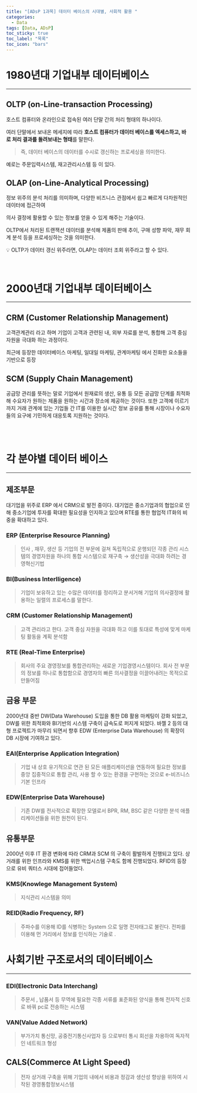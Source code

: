 ```yaml
---
title: "[ADsP 1과목] 데이터 베이스의 시대별, 사회적 활용 "
categories:
  - Data
tags: [Data, ADsP]
toc_sticky: true
toc_label: "목록"
toc_icon: "bars"
---
```


# 1980년대 기업내부 데이터베이스

---

## OLTP (on-Line-transaction Processing)

호스트 컴퓨터와 온라인으로 접속된 여러 단말 간의 처리 형태의 하나이다.

여러 단말에서 보내온 메세지에 따라 **호스트 컴퓨터가 데이터 베이스를 엑세스하고, 바로 처리 결과를 돌려보내는 형태**를 말한다.

> 즉, 데이터 베이스의 데이터를 수시로 갱신하는 프로세싱을 의미한다.

예로는 주문입력시스템, 재고관리시스템 등 이 있다.

## OLAP (on-Line-Analytical Processing)

정보 위주의 분석 처리를 의미하며, 다양한 비즈니스 관점에서 쉽고 빠르게 다차원적인 데이터에 접근하여

의사 결정에 활용할 수 있는 정보를 얻을 수 있게 해주는 기술이다.

OLTP에서 처리된 트랜잭션 데이터를 분석해 제품의 판매 추이, 구매 성향 파악, 재무 회계 분석 등을 프로세싱하는 것을 의미한다.

<aside>
💡 OLTP가 데이터 갱신 위주라면, OLAP는 데이터 조회 위주라고 할 수 있다.

</aside>

<br>
<br>

# 2000년대 기업내부 데이터베이스

---

## CRM (Customer Relationship Management)

고객관계관리 라고 하며 기업이 고객과 관련된 내, 외부 자료를 분석, 통합해 고객 중심 자원을 극대화 하는 과정이다.

최근에 등장한 데이터베이스 마케팅, 일대일 마케팅, 관계마케팅 에서 진화한 요소들을 기반으로 등장

## SCM (Supply Chain Management)

공급망 관리를 뜻하는 말로 기업에서 원재료의 생산, 유통 등 모든 공급망 단계를 최적화해 수요자가 원하는 제품을 원하는 시간과 장소에 제공하는 것이다.
또한 고객에 이르기 까지 거래 관계에 있는 기업들 간 IT를 이용한 실시간 정보 공유를 통해 시장이나 수요자들의 요구에 기민하게 대응토록 지원하는 것이다.

<br>
<br>

# 각 분야별 데이터 베이스

---

## 제조부문

대기업을 위주로 ERP 에서 CRM으로 발전 중이다.
대기업은 중소기업과의 협업으로 인해 중소기업에 투자를 확대한 필요성을 인지하고 있으며 RTE를 통한 협업적 IT화의 비중을 확대하고 있다.

### ERP (Enterprise Resource Planning)

> 인사 , 재무, 생산 등 기업의 전 부문에 걸쳐 독립적으로 운행되던 각종 관리 시스템의
> 경영자원을 하나의 통합 시스템으로 재구축 → 생산성을 극대화 하려는 경영혁신기법

### BI(Business Interlligence)

> 기업이 보유하고 있는 수많은 데이터를 정리하고 분서거해 기업의 의사결정에 활용하는 일렬의 프로세스를 말한다.

### CRM (Customer Relationship Management)

> 고객 관리라고 한다.
> 고객 중심 자원을 극대화 하고 이를 토대로 특성에 맞게 마케팅 활동을 계획 분석함

### RTE (Real-Time Enterprise)

> 회사의 주요 경영정보를 통합관리하는 새로운 기업경영시스템이다.
> 회사 전 부문의 정보를 하나로 통합함으로 경영자의 빠른 의사결정을 이끌어내려는 목적으로 만들어짐

## 금융 부문

2000년대 중반 DW(Data Warehouse) 도입을 통한 DB 활용 마케팅이 강화 되었고, DW를 위한 최적화와 BI기반의 시스템 구축이 급속도로 퍼지게 되었다.
바젤 2 등의 대형 프로젝트가 마무리 되면서 향후 EDW (Enterprise Data Warehouse) 의 확장이 DB 시장에 기여하고 있다.

### EAI(Enterprise Application Integration)

> 기업 내 상호 유기적으로 연관 된 모든 애플리케이션을 연동하여 필요한
> 정보를 중앙 집중적으로 통합 관리, 사용 할 수 있는 환경을 구현하는 것으로 e-비즈니스 기본 인프라

### EDW(Enterprise Data Warehouse)

> 기존 DW를 전사적으로 확장한 모델로서
> BPR, RM, BSC 같은 다양한 분석 애플리케이션들을 위한 원천이 된다.

## 유통부문

2000년 이후 IT 환경 변화에 따라 CRM과 SCM 의 구축이 활발하게 진행되고 있다.
상거래를 위한 인프라와 KMS를 위한 백업시스템 구축도 함께 진행되었다.
RFID의 등장으로 유비 쿼터스 시대에 접어들었다.

### KMS(Knowlege Management System)

> 지식관리 시스템을 의미

### REID(Radio Frequency, RF)

> 주파수를 이용해 ID를 식병하는 System 으로 일명 전자태그로 불린다.
> 전파를 이용해 먼 거리에서 정보를 인식하는 기술로 .

# 사회기반 구조로서의 데이터베이스

---

### EDI(Electronic Data Interchang)

> 주문서 , 납품서 등 무역에 필요한 각종 서류를 표준화된 양식을 통해 전자적 신호로 바꿔 pc로 전송하는 시스템

### VAN(Value Added Network)

> 부가가치 통신망, 공중전기통신사업자 등 으로부터 통시 회선을 차용하여 독자적인 네트워크 형성

## CALS(Commerce At Light Speed)

> 전자 상거래 구축을 위해 기업의 내에서 비용과 정감과 생산성 향상을 위하여 시작된 경영통합정보시스템
